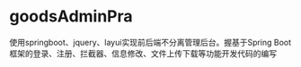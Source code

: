 # goodsAdminPra
使用springboot、jquery、layui实现前后端不分离管理后台。握基于Spring Boot框架的登录、注册、拦截器、信息修改、文件上传下载等功能开发代码的编写
